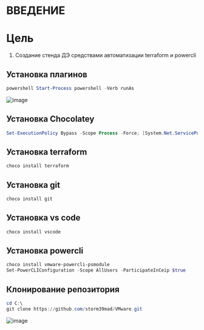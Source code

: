 # ВВЕДЕНИЕ


# Цель
1) Создание стенда ДЭ средствами автоматизации terraform и powercli

## Установка плагинов
```powershell
powershell Start-Process powershell -Verb runAs
```

![image](https://user-images.githubusercontent.com/79700810/154459071-660b7527-0e1c-498b-bcdc-8d4ef30e71de.png)

## Установка Chocolatey 

```powershell
Set-ExecutionPolicy Bypass -Scope Process -Force; [System.Net.ServicePointManager]::SecurityProtocol = [System.Net.ServicePointManager]::SecurityProtocol -bor 3072; iex ((New-Object System.Net.WebClient).DownloadString('https://community.chocolatey.org/install.ps1'))
```
## Установка terraform 
```powershell
choco install terraform
```
## Установка git
```powershell
choco install git
```
## Установка vs code
```powershell
choco install vscode
```
## Установка powercli
```powershell
choco install vmware-powercli-psmodule
Set-PowerCLIConfiguration -Scope AllUsers -ParticipateInCeip $true
```

## Клонирование репозитория
```powershell
cd C:\
git clone https://github.com/storm39mad/VMware.git
```

![image](https://user-images.githubusercontent.com/79700810/154930311-80c168f0-7d4f-4f5b-acde-82524ec16c74.png)



